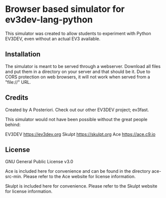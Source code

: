 Browser based simulator for ev3dev-lang-python
===

This simulator was created to allow students to experiment with Python
EV3DEV, even without an actual EV3 available.

Installation
---

The simulator is meant to be served through a webserver.
Download all files and put them in a directory on your server and that should be it.
Due to CORS protection on web browsers, it will not work when served from a "file://" URL.

Credits
---
Created by A Posteriori. Check out our other EV3DEV project; ev3fast.

This simulator would not have been possible without the great people behind:

EV3DEV https://ev3dev.org
Skulpt https://skulpt.org
Ace https://ace.c9.io

License
---
GNU General Public License v3.0

Ace is included here for convenience and can be found in the directory
ace-src-min.  Please refer to the Ace website for license information.

Skulpt is included here for convenience. Please refer to the Skulpt website
for license information.
